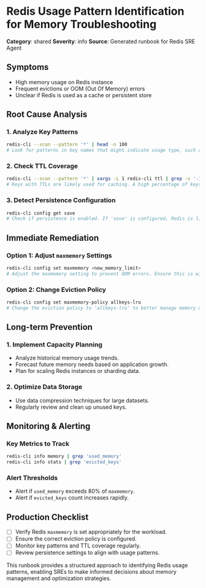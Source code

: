 # Redis Usage Pattern Identification for Memory Troubleshooting

**Category**: shared
**Severity**: info
**Source**: Generated runbook for Redis SRE Agent

## Symptoms
- High memory usage on Redis instance
- Frequent evictions or OOM (Out Of Memory) errors
- Unclear if Redis is used as a cache or persistent store

## Root Cause Analysis

### 1. Analyze Key Patterns
```bash
redis-cli --scan --pattern '*' | head -n 100
# Look for patterns in key names that might indicate usage type, such as session keys for caching or user data for persistent storage.
```

### 2. Check TTL Coverage
```bash
redis-cli --scan --pattern '*' | xargs -L 1 redis-cli ttl | grep -v '-1'
# Keys with TTLs are likely used for caching. A high percentage of keys with TTLs suggests cache usage.
```

### 3. Detect Persistence Configuration
```bash
redis-cli config get save
# Check if persistence is enabled. If 'save' is configured, Redis is likely used as a persistent store.
```

## Immediate Remediation

### Option 1: Adjust `maxmemory` Settings
```bash
redis-cli config set maxmemory <new_memory_limit>
# Adjust the maxmemory setting to prevent OOM errors. Ensure this is within the physical memory limits of the server.
```

### Option 2: Change Eviction Policy
```bash
redis-cli config set maxmemory-policy allkeys-lru
# Change the eviction policy to 'allkeys-lru' to better manage memory usage if Redis is used as a cache.
```

## Long-term Prevention

### 1. Implement Capacity Planning
- Analyze historical memory usage trends.
- Forecast future memory needs based on application growth.
- Plan for scaling Redis instances or sharding data.

### 2. Optimize Data Storage
- Use data compression techniques for large datasets.
- Regularly review and clean up unused keys.

## Monitoring & Alerting

### Key Metrics to Track
```bash
redis-cli info memory | grep 'used_memory'
redis-cli info stats | grep 'evicted_keys'
```

### Alert Thresholds
- Alert if `used_memory` exceeds 80% of `maxmemory`.
- Alert if `evicted_keys` count increases rapidly.

## Production Checklist
- [ ] Verify Redis `maxmemory` is set appropriately for the workload.
- [ ] Ensure the correct eviction policy is configured.
- [ ] Monitor key patterns and TTL coverage regularly.
- [ ] Review persistence settings to align with usage patterns.

This runbook provides a structured approach to identifying Redis usage patterns, enabling SREs to make informed decisions about memory management and optimization strategies.
